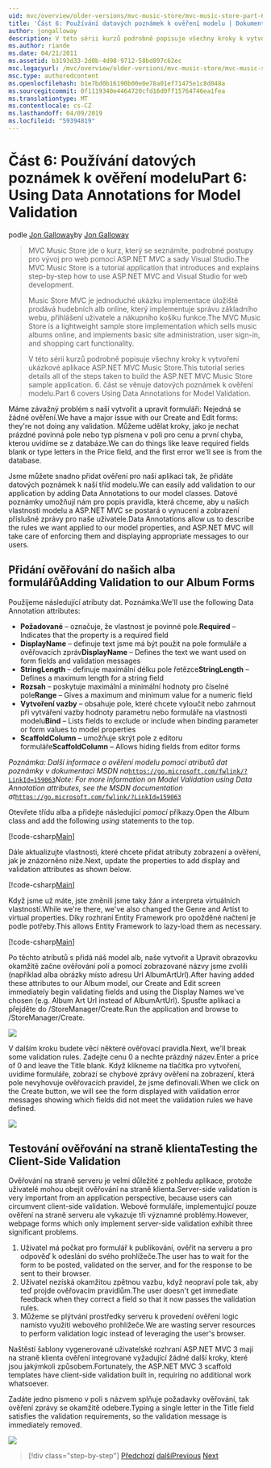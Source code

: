```yaml
---
uid: mvc/overview/older-versions/mvc-music-store/mvc-music-store-part-6
title: 'Část 6: Používání datových poznámek k ověření modelu | Dokumentace Microsoftu'
author: jongalloway
description: V této sérii kurzů podrobně popisuje všechny kroky k vytvoření ukázkové aplikace ASP.NET MVC Music Store. 6. část se věnuje anotacemi dat pro Model V...
ms.author: riande
ms.date: 04/21/2011
ms.assetid: b3193d33-2d0b-4d98-9712-58bd897c62ec
msc.legacyurl: /mvc/overview/older-versions/mvc-music-store/mvc-music-store-part-6
msc.type: authoredcontent
ms.openlocfilehash: b1e7bd0b16190b00e0e78a01ef71475e1c8d048a
ms.sourcegitcommit: 0f1119340e4464720cfd16d0ff15764746ea1fea
ms.translationtype: MT
ms.contentlocale: cs-CZ
ms.lasthandoff: 04/09/2019
ms.locfileid: "59394819"
---
```

# <a name="part-6-using-data-annotations-for-model-validation"></a><span data-ttu-id="626ac-104">Část 6: Používání datových poznámek k ověření modelu</span><span class="sxs-lookup"><span data-stu-id="626ac-104">Part 6: Using Data Annotations for Model Validation</span></span>

<span data-ttu-id="626ac-105">podle [Jon Galloway](https://github.com/jongalloway)</span><span class="sxs-lookup"><span data-stu-id="626ac-105">by [Jon Galloway](https://github.com/jongalloway)</span></span>

> <span data-ttu-id="626ac-106">MVC Music Store jde o kurz, který se seznámíte, podrobné postupy pro vývoj pro web pomocí ASP.NET MVC a sady Visual Studio.</span><span class="sxs-lookup"><span data-stu-id="626ac-106">The MVC Music Store is a tutorial application that introduces and explains step-by-step how to use ASP.NET MVC and Visual Studio for web development.</span></span>  
>   
> <span data-ttu-id="626ac-107">Music Store MVC je jednoduché ukázku implementace úložiště prodává hudebních alb online, který implementuje správu základního webu, přihlášení uživatele a nákupního košíku funkce.</span><span class="sxs-lookup"><span data-stu-id="626ac-107">The MVC Music Store is a lightweight sample store implementation which sells music albums online, and implements basic site administration, user sign-in, and shopping cart functionality.</span></span>  
>   
> <span data-ttu-id="626ac-108">V této sérii kurzů podrobně popisuje všechny kroky k vytvoření ukázkové aplikace ASP.NET MVC Music Store.</span><span class="sxs-lookup"><span data-stu-id="626ac-108">This tutorial series details all of the steps taken to build the ASP.NET MVC Music Store sample application.</span></span> <span data-ttu-id="626ac-109">6. část se věnuje datových poznámek k ověření modelu.</span><span class="sxs-lookup"><span data-stu-id="626ac-109">Part 6 covers Using Data Annotations for Model Validation.</span></span>


<span data-ttu-id="626ac-110">Máme závažný problém s naší vytvořit a upravit formuláři: Nejedná se žádné ověření.</span><span class="sxs-lookup"><span data-stu-id="626ac-110">We have a major issue with our Create and Edit forms: they're not doing any validation.</span></span> <span data-ttu-id="626ac-111">Můžeme udělat kroky, jako je nechat prázdné povinná pole nebo typ písmena v poli pro cenu a první chyba, kterou uvidíme se z databáze.</span><span class="sxs-lookup"><span data-stu-id="626ac-111">We can do things like leave required fields blank or type letters in the Price field, and the first error we'll see is from the database.</span></span>

<span data-ttu-id="626ac-112">Jsme můžete snadno přidat ověření pro naši aplikaci tak, že přidáte datových poznámek k naší tříd modelu.</span><span class="sxs-lookup"><span data-stu-id="626ac-112">We can easily add validation to our application by adding Data Annotations to our model classes.</span></span> <span data-ttu-id="626ac-113">Datové poznámky umožňují nám pro popis pravidla, která chceme, aby u našich vlastnosti modelu a ASP.NET MVC se postará o vynucení a zobrazení příslušné zprávy pro naše uživatele.</span><span class="sxs-lookup"><span data-stu-id="626ac-113">Data Annotations allow us to describe the rules we want applied to our model properties, and ASP.NET MVC will take care of enforcing them and displaying appropriate messages to our users.</span></span>

## <a name="adding-validation-to-our-album-forms"></a><span data-ttu-id="626ac-114">Přidání ověřování do našich alba formulářů</span><span class="sxs-lookup"><span data-stu-id="626ac-114">Adding Validation to our Album Forms</span></span>

<span data-ttu-id="626ac-115">Použijeme následující atributy dat. Poznámka:</span><span class="sxs-lookup"><span data-stu-id="626ac-115">We'll use the following Data Annotation attributes:</span></span>

- <span data-ttu-id="626ac-116">**Požadované** – označuje, že vlastnost je povinné pole.</span><span class="sxs-lookup"><span data-stu-id="626ac-116">**Required** – Indicates that the property is a required field</span></span>
- <span data-ttu-id="626ac-117">**DisplayName** – definuje text jsme má být použit na pole formuláře a ověřovacích zpráv</span><span class="sxs-lookup"><span data-stu-id="626ac-117">**DisplayName** – Defines the text we want used on form fields and validation messages</span></span>
- <span data-ttu-id="626ac-118">**StringLength** – definuje maximální délku pole řetězce</span><span class="sxs-lookup"><span data-stu-id="626ac-118">**StringLength** – Defines a maximum length for a string field</span></span>
- <span data-ttu-id="626ac-119">**Rozsah** – poskytuje maximální a minimální hodnoty pro číselné pole</span><span class="sxs-lookup"><span data-stu-id="626ac-119">**Range** – Gives a maximum and minimum value for a numeric field</span></span>
- <span data-ttu-id="626ac-120">**Vytvoření vazby** – obsahuje pole, které chcete vyloučit nebo zahrnout při vytváření vazby hodnoty parametru nebo formuláře na vlastnosti modelu</span><span class="sxs-lookup"><span data-stu-id="626ac-120">**Bind** – Lists fields to exclude or include when binding parameter or form values to model properties</span></span>
- <span data-ttu-id="626ac-121">**ScaffoldColumn** – umožňuje skrýt pole z editoru formuláře</span><span class="sxs-lookup"><span data-stu-id="626ac-121">**ScaffoldColumn** – Allows hiding fields from editor forms</span></span>

<span data-ttu-id="626ac-122">*Poznámka: Další informace o ověření modelu pomocí atributů dat poznámky v dokumentaci MSDN na*[`https://go.microsoft.com/fwlink/?LinkId=159063`](https://go.microsoft.com/fwlink/?LinkId=159063)</span><span class="sxs-lookup"><span data-stu-id="626ac-122">*Note: For more information on Model Validation using Data Annotation attributes, see the MSDN documentation at*[`https://go.microsoft.com/fwlink/?LinkId=159063`](https://go.microsoft.com/fwlink/?LinkId=159063)</span></span>

<span data-ttu-id="626ac-123">Otevřete třídu alba a přidejte následující *pomocí* příkazy.</span><span class="sxs-lookup"><span data-stu-id="626ac-123">Open the Album class and add the following *using* statements to the top.</span></span>

[!code-csharp[Main](mvc-music-store-part-6/samples/sample1.cs)]

<span data-ttu-id="626ac-124">Dále aktualizujte vlastnosti, které chcete přidat atributy zobrazení a ověření, jak je znázorněno níže.</span><span class="sxs-lookup"><span data-stu-id="626ac-124">Next, update the properties to add display and validation attributes as shown below.</span></span>

[!code-csharp[Main](mvc-music-store-part-6/samples/sample2.cs)]

<span data-ttu-id="626ac-125">Když jsme už máte, jste změnili jsme taky žánr a interpreta virtuálních vlastností.</span><span class="sxs-lookup"><span data-stu-id="626ac-125">While we're there, we've also changed the Genre and Artist to virtual properties.</span></span> <span data-ttu-id="626ac-126">Díky rozhraní Entity Framework pro opožděné načtení je podle potřeby.</span><span class="sxs-lookup"><span data-stu-id="626ac-126">This allows Entity Framework to lazy-load them as necessary.</span></span>

[!code-csharp[Main](mvc-music-store-part-6/samples/sample3.cs)]

<span data-ttu-id="626ac-127">Po těchto atributů s přidá náš model alb, naše vytvořit a Upravit obrazovku okamžitě začne ověřování polí a pomocí zobrazované názvy jsme zvolili (například alba obrázky místo adresu Url AlbumArtUrl).</span><span class="sxs-lookup"><span data-stu-id="626ac-127">After having added these attributes to our Album model, our Create and Edit screen immediately begin validating fields and using the Display Names we've chosen (e.g. Album Art Url instead of AlbumArtUrl).</span></span> <span data-ttu-id="626ac-128">Spusťte aplikaci a přejděte do /StoreManager/Create.</span><span class="sxs-lookup"><span data-stu-id="626ac-128">Run the application and browse to /StoreManager/Create.</span></span>

![](mvc-music-store-part-6/_static/image1.png)

<span data-ttu-id="626ac-129">V dalším kroku budete věcí některé ověřovací pravidla.</span><span class="sxs-lookup"><span data-stu-id="626ac-129">Next, we'll break some validation rules.</span></span> <span data-ttu-id="626ac-130">Zadejte cenu 0 a nechte prázdný název.</span><span class="sxs-lookup"><span data-stu-id="626ac-130">Enter a price of 0 and leave the Title blank.</span></span> <span data-ttu-id="626ac-131">Když klikneme na tlačítka pro vytvoření, uvidíme formuláře, zobrazí se chybové zprávy ověření na zobrazení, která pole nevyhovuje ověřovacích pravidel, že jsme definovali.</span><span class="sxs-lookup"><span data-stu-id="626ac-131">When we click on the Create button, we will see the form displayed with validation error messages showing which fields did not meet the validation rules we have defined.</span></span>

![](mvc-music-store-part-6/_static/image2.png)

## <a name="testing-the-client-side-validation"></a><span data-ttu-id="626ac-132">Testování ověřování na straně klienta</span><span class="sxs-lookup"><span data-stu-id="626ac-132">Testing the Client-Side Validation</span></span>

<span data-ttu-id="626ac-133">Ověřování na straně serveru je velmi důležité z pohledu aplikace, protože uživatelé mohou obejít ověřování na straně klienta.</span><span class="sxs-lookup"><span data-stu-id="626ac-133">Server-side validation is very important from an application perspective, because users can circumvent client-side validation.</span></span> <span data-ttu-id="626ac-134">Webové formuláře, implementující pouze ověření na straně serveru ale vykazuje tři významné problémy.</span><span class="sxs-lookup"><span data-stu-id="626ac-134">However, webpage forms which only implement server-side validation exhibit three significant problems.</span></span>

1. <span data-ttu-id="626ac-135">Uživatel má počkat pro formulář k publikování, ověřit na serveru a pro odpověď k odeslání do svého prohlížeče.</span><span class="sxs-lookup"><span data-stu-id="626ac-135">The user has to wait for the form to be posted, validated on the server, and for the response to be sent to their browser.</span></span>
2. <span data-ttu-id="626ac-136">Uživatel nezíská okamžitou zpětnou vazbu, když neopraví pole tak, aby teď projde ověřovacím pravidlům.</span><span class="sxs-lookup"><span data-stu-id="626ac-136">The user doesn't get immediate feedback when they correct a field so that it now passes the validation rules.</span></span>
3. <span data-ttu-id="626ac-137">Můžeme se plýtvání prostředky serveru k provedení ověření logic namísto využití webového prohlížeče.</span><span class="sxs-lookup"><span data-stu-id="626ac-137">We are wasting server resources to perform validation logic instead of leveraging the user's browser.</span></span>

<span data-ttu-id="626ac-138">Naštěstí šablony vygenerované uživatelské rozhraní ASP.NET MVC 3 mají na straně klienta ověření integrované vyžadující žádné další kroky, které jsou jakýmkoli způsobem.</span><span class="sxs-lookup"><span data-stu-id="626ac-138">Fortunately, the ASP.NET MVC 3 scaffold templates have client-side validation built in, requiring no additional work whatsoever.</span></span>

<span data-ttu-id="626ac-139">Zadáte jedno písmeno v poli s názvem splňuje požadavky ověřování, tak ověření zprávy se okamžitě odebere.</span><span class="sxs-lookup"><span data-stu-id="626ac-139">Typing a single letter in the Title field satisfies the validation requirements, so the validation message is immediately removed.</span></span>

![](mvc-music-store-part-6/_static/image3.png)


> [!div class="step-by-step"]
> <span data-ttu-id="626ac-140">[Předchozí](mvc-music-store-part-5.md)
> [další](mvc-music-store-part-7.md)</span><span class="sxs-lookup"><span data-stu-id="626ac-140">[Previous](mvc-music-store-part-5.md)
[Next](mvc-music-store-part-7.md)</span></span>
